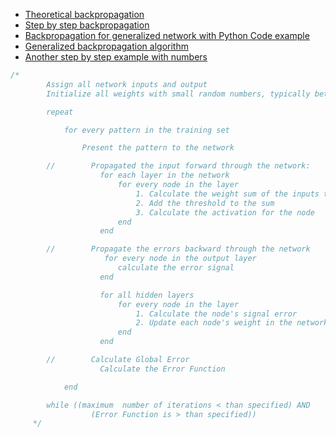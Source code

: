 * [Theoretical backpropagation](https://www.python-course.eu/neural_networks_backpropagation.php)
* [Step by step backpropagation](https://mattmazur.com/2015/03/17/a-step-by-step-backpropagation-example/)
* [Backpropagation for generalized network with Python Code example](http://www.adeveloperdiary.com/data-science/machine-learning/understand-and-implement-the-backpropagation-algorithm-from-scratch-in-python/)
* [Generalized backpropagation algorithm](https://www.cse.unsw.edu.au/~cs9417ml/MLP2/BackPropagation.html)
* [Another step by step example with numbers](https://www.anotsorandomwalk.com/backpropagation-example-with-numbers-step-by-step/)

```java
/*
        Assign all network inputs and output
        Initialize all weights with small random numbers, typically between -1 and 1

        repeat

            for every pattern in the training set

                Present the pattern to the network

        //        Propagated the input forward through the network:
                    for each layer in the network
                        for every node in the layer
                            1. Calculate the weight sum of the inputs to the node
                            2. Add the threshold to the sum
                            3. Calculate the activation for the node
                        end
                    end

        //        Propagate the errors backward through the network
                     for every node in the output layer
                        calculate the error signal
                    end

                    for all hidden layers
                        for every node in the layer
                            1. Calculate the node's signal error
                            2. Update each node's weight in the network
                        end
                    end

        //        Calculate Global Error
                    Calculate the Error Function

            end

        while ((maximum  number of iterations < than specified) AND
                  (Error Function is > than specified))
     */
```